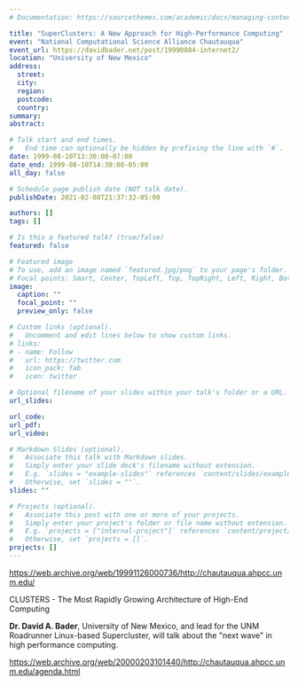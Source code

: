 ```yaml
---
# Documentation: https://sourcethemes.com/academic/docs/managing-content/

title: "SuperClusters: A New Approach for High-Performance Computing"
event: "National Computational Science Alliance Chautauqua"
event_url: https://davidbader.net/post/19990804-internet2/
location: "University of New Mexico"
address:
  street:
  city:
  region:
  postcode:
  country:
summary:
abstract:

# Talk start and end times.
#   End time can optionally be hidden by prefixing the line with `#`.
date: 1999-08-10T13:30:00-07:00
date_end: 1999-08-10T14:30:00-05:00
all_day: false

# Schedule page publish date (NOT talk date).
publishDate: 2021-02-08T21:37:32-05:00

authors: []
tags: []

# Is this a featured talk? (true/false)
featured: false

# Featured image
# To use, add an image named `featured.jpg/png` to your page's folder. 
# Focal points: Smart, Center, TopLeft, Top, TopRight, Left, Right, BottomLeft, Bottom, BottomRight.
image:
  caption: ""
  focal_point: ""
  preview_only: false

# Custom links (optional).
#   Uncomment and edit lines below to show custom links.
# links:
# - name: Follow
#   url: https://twitter.com
#   icon_pack: fab
#   icon: twitter

# Optional filename of your slides within your talk's folder or a URL.
url_slides:

url_code:
url_pdf:
url_video:

# Markdown Slides (optional).
#   Associate this talk with Markdown slides.
#   Simply enter your slide deck's filename without extension.
#   E.g. `slides = "example-slides"` references `content/slides/example-slides.md`.
#   Otherwise, set `slides = ""`.
slides: ""

# Projects (optional).
#   Associate this post with one or more of your projects.
#   Simply enter your project's folder or file name without extension.
#   E.g. `projects = ["internal-project"]` references `content/project/deep-learning/index.md`.
#   Otherwise, set `projects = []`.
projects: []
---
```


https://web.archive.org/web/19991126000736/http://chautauqua.ahpcc.unm.edu/

CLUSTERS - The Most Rapidly Growing Architecture of High-End Computing

**Dr. David A. Bader**, University of New Mexico, and lead for the UNM Roadrunner Linux-based Supercluster, will talk about the "next wave" in high performance computing.

https://web.archive.org/web/20000203101440/http://chautauqua.ahpcc.unm.edu/agenda.html
